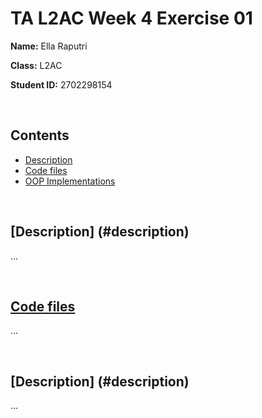 # TA L2AC Week 4 Exercise 01

**Name:** Ella Raputri

**Class:** L2AC

**Student ID:** 2702298154

<br>

## Contents
- [Description](#description)
- [Code files](#files)
- [OOP Implementations](#oop_implementations)

<br>

## [Description] (#description)
...

<br>

## [Code files](#files)
...

<br>

## [Description] (#description)
... 

<br>